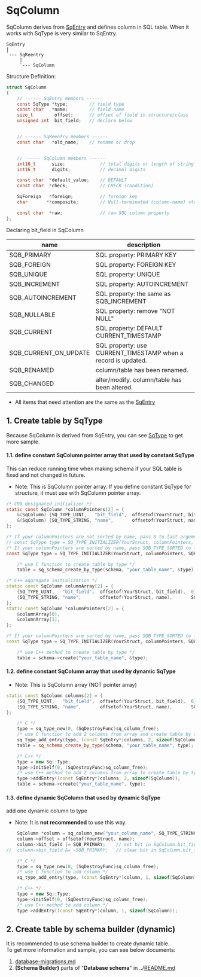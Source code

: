 ﻿# SqColumn

SqColumn derives from [SqEntry](SqEntry.md) and defines column in SQL table.
When it works with SqType is very similar to SqEntry.

	SqEntry
	|
	`--- SqReentry
	     |
	     `--- SqColumn

Structure Definition:

```c
struct SqColumn
{
	// ------ SqEntry members ------
	const SqType *type;        // field type
	const char   *name;        // field name
	size_t        offset;      // offset of field in structure/class
	unsigned int  bit_field;   // declare below


	// ------ SqReentry members ------
	const char   *old_name;    // rename or drop


	// ------ SqColumn members ------
	int16_t      size;             // total digits or length of string
	int16_t      digits;           // decimal digits

	const char  *default_value;    // DEFAULT
	const char  *check;            // CHECK (condition)

	SqForeign   *foreign;          // foreign key
	char       **composite;        // Null-terminated (column-name) string array

	const char  *raw;              // raw SQL column property
};
```

Declaring bit_field in SqColumn

| name                   | description                                   | 
| ---------------------- | --------------------------------------------- |
| SQB_PRIMARY            | SQL property: PRIMARY KEY                     |
| SQB_FOREIGN            | SQL property: FOREIGN KEY                     |
| SQB_UNIQUE             | SQL property: UNIQUE                          |
| SQB_INCREMENT          | SQL property: AUTOINCREMENT                   |
| SQB_AUTOINCREMENT      | SQL property: the same as SQB_INCREMENT       |
| SQB_NULLABLE           | SQL property: remove "NOT NULL"               |
| SQB_CURRENT            | SQL property: DEFAULT CURRENT_TIMESTAMP       |
| SQB_CURRENT_ON_UPDATE  | SQL property: use CURRENT_TIMESTAMP when a record is updated. |
| SQB_RENAMED            | column/table has been renamed.                |
| SQB_CHANGED            | alter/modify. column/table has been altered.  |

* All items that need attention are the same as the [SqEntry](SqEntry.md)


## 1. Create table by SqType
Because SqColumn is derived from SqEntry, you can see [SqType](SqType.md) to get more sample.

#### 1.1. define constant SqColumn pointer array that used by constant SqType
This can reduce running time when making schema if your SQL table is fixed and not changed in future.

* Note: This is SqColumn pointer array. If you define constant SqType for structure, it must use with SqColumn pointer array.

```c
/* C99 designated initializer */
static const SqColumn *columnPointers[2] = {
	&(SqColumn) {SQ_TYPE_UINT,   "bit_field",  offsetof(YourStruct, bit_field),  0},
	&(SqColumn) {SQ_TYPE_STRING, "name",       offsetof(YourStruct, name),       SQB_HIDDEN_NULL},
};

/* If your columnPointers are not sorted by name, pass 0 to last argument. */
// const SqType type = SQ_TYPE_INITIALIZER(YourStruct, columnPointers, 0);
/* If your columnPointers are sorted by name, pass SQB_TYPE_SORTED to last argument. */
const SqType type = SQ_TYPE_INITIALIZER(YourStruct, columnPointers, SQB_TYPE_SORTED);

	/* use C function to create table by type */
	table = sq_schema_create_by_type(schema, "your_table_name", &type);
```

```c++
/* C++ aggregate initialization */
static const SqColumn columnArray[2] = {
	{SQ_TYPE_UINT,   "bit_field",  offsetof(YourStruct, bit_field),  0},
	{SQ_TYPE_STRING, "name",       offsetof(YourStruct, name),       SQB_HIDDEN_NULL},
};
static const SqColumn *columnPointers[2] = {
	&columnArray[0],
	&columnArray[1],
};

/* If your columnPointers are sorted by name, pass SQB_TYPE_SORTED to last argument. */
const SqType type = SQ_TYPE_INITIALIZER(YourStruct, columnPointers, SQB_TYPE_SORTED);

	/* use C++ method to create table by type */
	table = schema->create("your_table_name", &type);
```

#### 1.2. define constant SqColumn array that used by dynamic SqType
* Note: This is SqColumn array (NOT pointer array)

```c++
static const SqColumn columns[2] = {
	{SQ_TYPE_UINT,   "bit_field",  offsetof(YourStruct, bit_field),  0},
	{SQ_TYPE_STRING, "name",       offsetof(YourStruct, name),       SQB_HIDDEN_NULL},
};

	/* C */
	type = sq_type_new(0, (SqDestroyFunc)sq_column_free);
	/* use C function to add 2 columns from array and create table by type */
	sq_type_add_entry(type, (const SqEntry*)columns, 2, sizeof(SqColumn));
	table = sq_schema_create_by_type(schema, "your_table_name", type);

	/* C++ */
	type = new Sq::Type;
	type->initSelf(0, (SqDestroyFunc)sq_column_free);
	/* use C++ method to add 2 columns from array to create table by type */
	type->addEntry((const SqEntry*)columns, 2, sizeof(SqColumn));
	table = schema->create("your_table_name", type);
```

#### 1.3. define dynamic SqColumn that used by dynamic SqType

add one dynamic column to type

* Note: It is **not recommended** to use this way.

```c++
	SqColumn *column = sq_column_new("your_column_name", SQ_TYPE_STRING);
	column->offset = offsetof(YourStruct, name);
	column->bit_field |= SQB_PRIMARY;    // set bit in SqColumn.bit_field
//	column->bit_field &= ~SQB_PRIMARY;   // clear bit in SqColumn.bit_field

	/* C */
	type = sq_type_new(0, (SqDestroyFunc)sq_column_free);
	/* use C function to add column */
	sq_type_add_entry(type, (const SqEntry*)column, 1, sizeof(SqColumn));

	/* C++ */
	type = new Sq::Type;
	type->initSelf(0, (SqDestroyFunc)sq_column_free);
	/* use C++ method to add column */
	type->addEntry((const SqEntry*)column, 1, sizeof(SqColumn));
```

## 2. Create table by schema builder (dynamic)

It is recommended to use schema builder to create dynamic table.  
To get more information and sample, you can see below documents:  
1. [database-migrations.md](database-migrations.md)
2. **(Schema Builder)** parts of "**Database schema**" in ../[README.md](../README.md#database-schema)
